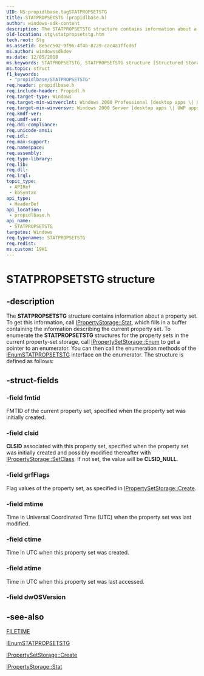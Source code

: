 ```yaml
---
UID: NS:propidlbase.tagSTATPROPSETSTG
title: STATPROPSETSTG (propidlbase.h)
author: windows-sdk-content
description: The STATPROPSETSTG structure contains information about a property set.
old-location: stg\statpropsetstg.htm
tech.root: Stg
ms.assetid: 8e5cc502-9f96-4f4b-8729-cac4a1ffcd6f
ms.author: windowssdkdev
ms.date: 12/05/2018
ms.keywords: STATPROPSETSTG, STATPROPSETSTG structure [Structured Storage], _stg_statpropsetstg, propidlbase/STATPROPSETSTG, stg.statpropsetstg, tagSTATPROPSETSTG
ms.topic: struct
f1_keywords: 
 - "propidlbase/STATPROPSETSTG"
req.header: propidlbase.h
req.include-header: Propidl.h
req.target-type: Windows
req.target-min-winverclnt: Windows 2000 Professional [desktop apps \| UWP apps]
req.target-min-winversvr: Windows 2000 Server [desktop apps \| UWP apps]
req.kmdf-ver: 
req.umdf-ver: 
req.ddi-compliance: 
req.unicode-ansi: 
req.idl: 
req.max-support: 
req.namespace: 
req.assembly: 
req.type-library: 
req.lib: 
req.dll: 
req.irql: 
topic_type:
 - APIRef
 - kbSyntax
api_type:
 - HeaderDef
api_location:
 - propidlbase.h
api_name:
 - STATPROPSETSTG
targetos: Windows
req.typenames: STATPROPSETSTG
req.redist: 
ms.custom: 19H1
---
```


# STATPROPSETSTG structure


## -description


The 
<b>STATPROPSETSTG</b> structure contains information about a property set. To get this information, call 
<a href="https://docs.microsoft.com/windows/desktop/api/propidl/nf-propidl-ipropertystorage-stat">IPropertyStorage::Stat</a>, which fills in a buffer containing the information describing the current property set. To enumerate the 
<b>STATPROPSETSTG</b> structures for the property sets in the current property-set storage, call 
<a href="https://docs.microsoft.com/windows/desktop/api/propidl/nf-propidl-ipropertysetstorage-enum">IPropertySetStorage::Enum</a> to get a pointer to an enumerator. You can then call the enumeration methods of the 
<a href="https://docs.microsoft.com/windows/desktop/api/propidl/nn-propidl-ienumstatpropsetstg">IEnumSTATPROPSETSTG</a> interface on the enumerator. The structure is defined as follows:


## -struct-fields




### -field fmtid

FMTID of the current property set, specified when the property set was initially created.


### -field clsid

<b>CLSID</b> associated with this property set, specified when the property set was initially created and possibly modified thereafter with 
<a href="https://docs.microsoft.com/windows/desktop/api/propidl/nf-propidl-ipropertystorage-setclass">IPropertyStorage::SetClass</a>. If not set, the value will be <b>CLSID_NULL</b>.


### -field grfFlags

Flag values of the property set, as specified in 
<a href="https://docs.microsoft.com/windows/desktop/api/propidl/nf-propidl-ipropertysetstorage-create">IPropertySetStorage::Create</a>.


### -field mtime

Time in Universal Coordinated Time (UTC) when the property set was last modified.


### -field ctime

Time in UTC when this property set was created.


### -field atime

Time in UTC when this property set was last accessed.


### -field dwOSVersion

 




## -see-also




<a href="https://docs.microsoft.com/windows/desktop/api/minwinbase/ns-minwinbase-filetime">FILETIME</a>



<a href="https://docs.microsoft.com/windows/desktop/api/propidl/nn-propidl-ienumstatpropsetstg">IEnumSTATPROPSETSTG</a>



<a href="https://docs.microsoft.com/windows/desktop/api/propidl/nf-propidl-ipropertysetstorage-create">IPropertySetStorage::Create</a>



<a href="https://docs.microsoft.com/windows/desktop/api/propidl/nf-propidl-ipropertystorage-stat">IPropertyStorage::Stat</a>
 

 

